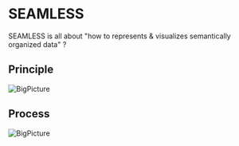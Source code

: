 SEAMLESS
==

SEAMLESS is all about "how to represents & visualizes semantically organized data" ? 

Principle
-
![BigPicture](https://github.com/iPlumb3r/SEAMLESS/blob/master/images/SEAMLESS_BigPicture_1.png)

Process
-
![BigPicture](https://github.com/iPlumb3r/SEAMLESS/blob/master/images/SEAMLESS_BigPicture_2.png)

